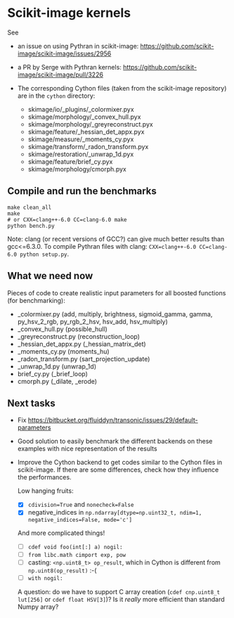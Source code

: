# Scikit-image kernels

See

- an issue on using Pythran in scikit-image:
  https://github.com/scikit-image/scikit-image/issues/2956

- a PR by Serge with Pythran kernels:
  https://github.com/scikit-image/scikit-image/pull/3226

- The corresponding Cython files (taken from the scikit-image repository) are
  in the `cython` directory:

  - skimage/io/_plugins/_colormixer.pyx
  - skimage/morphology/_convex_hull.pyx
  - skimage/morphology/_greyreconstruct.pyx
  - skimage/feature/_hessian_det_appx.pyx
  - skimage/measure/_moments_cy.pyx
  - skimage/transform/_radon_transform.pyx
  - skimage/restoration/_unwrap_1d.pyx
  - skimage/feature/brief_cy.pyx
  - skimage/morphology/cmorph.pyx

## Compile and run the benchmarks

```
make clean_all
make
# or CXX=clang++-6.0 CC=clang-6.0 make
python bench.py
```

Note: clang (or recent versions of GCC?) can give much better results than
gcc<=6.3.0. To compile Pythran files with clang: `CXX=clang++-6.0 CC=clang-6.0
python setup.py`.

## What we need now

Pieces of code to create realistic input parameters for all boosted functions (for benchmarking):

- _colormixer.py (add, multiply, brightness, sigmoid_gamma, gamma,
  py_hsv_2_rgb, py_rgb_2_hsv, hsv_add, hsv_multiply)
- _convex_hull.py (possible_hull)
- _greyreconstruct.py (reconstruction_loop)
- _hessian_det_appx.py (_hessian_matrix_det)
- _moments_cy.py (moments_hu)
- _radon_transform.py (sart_projection_update)
- _unwrap_1d.py (unwrap_1d)
- brief_cy.py (_brief_loop)
- cmorph.py (_dilate, _erode)

## Next tasks

- Fix <https://bitbucket.org/fluiddyn/transonic/issues/29/default-parameters>

- Good solution to easily benchmark the different backends on these examples
  with nice representation of the results

- Improve the Cython backend to get codes similar to the Cython files in
  scikit-image. If there are some differences, check how they influence the performances.

  Low hanging fruits:

  - [x] `cdivision=True` and `nonecheck=False`
  - [x] negative_indices in `np.ndarray[dtype=np.uint32_t, ndim=1, negative_indices=False, mode='c']`

  And more complicated things!

  - [ ] `cdef void foo(int[:] a) nogil:`
  - [ ] `from libc.math cimport exp, pow`
  - [ ] casting: `<np.uint8_t> op_result`, which in Cython is different from
  `np.uint8(op_result)` :-(
  - [ ] `with nogil:`

  A question: do we have to support C array creation (`cdef cnp.uint8_t
  lut[256]` or `cdef float HSV[3]`)? Is it *really* more efficient than standard Numpy array?
